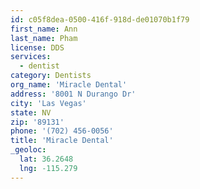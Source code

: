 ```yaml
---
id: c05f8dea-0500-416f-918d-de01070b1f79
first_name: Ann
last_name: Pham
license: DDS
services:
  - dentist
category: Dentists
org_name: 'Miracle Dental'
address: '8001 N Durango Dr'
city: 'Las Vegas'
state: NV
zip: '89131'
phone: '(702) 456-0056'
title: 'Miracle Dental'
_geoloc:
  lat: 36.2648
  lng: -115.279
---
```

